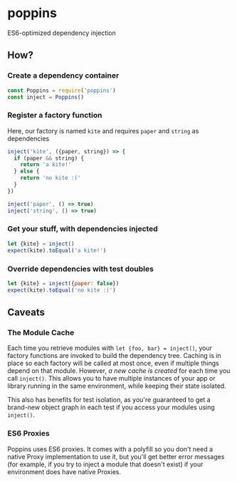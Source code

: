 # poppins

ES6-optimized dependency injection

## How?

### Create a dependency container

```javascript
const Poppins = require('poppins')
const inject = Poppins()
```

### Register a factory function

Here, our factory is named `kite` and requires `paper` and `string` as dependencies

```javascript
inject('kite', ({paper, string}) => {
  if (paper && string) {
    return 'a kite!'
  } else {
    return 'no kite :('
  }
})

inject('paper', () => true)
inject('string', () => true)
```

### Get your stuff, with dependencies injected

```javascript
let {kite} = inject()
expect(kite).toEqual('a kite!')
```

### Override dependencies with test doubles

```javascript
let {kite} = inject({paper: false})
expect(kite).toEqual('no kite :(')
```

## Caveats

### The Module Cache

Each time you retrieve modules with `let {foo, bar} = inject()`, your factory functions are invoked to build the dependency tree. Caching is in place so each factory will be called at most once, even if multiple things depend on that module. However, *a new cache is created* for each time you call `inject()`. This allows you to have multiple instances of your app or library running in the same environment, while keeping their state isolated.

This also has benefits for test isolation, as you're guaranteed to get a brand-new object graph in each test if you access your modules using `inject()`.

### ES6 Proxies

Poppins uses ES6 proxies. It comes with a polyfill so you don't need a native Proxy implementation to use it, but you'll get better error messages (for example, if you try to inject a module that doesn't exist) if your environment does have native Proxies.